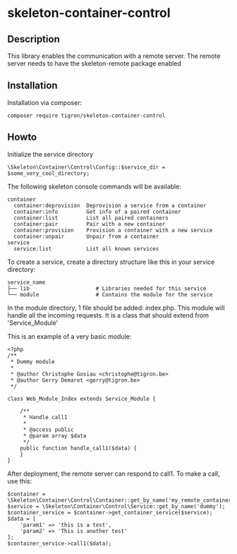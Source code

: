 # skeleton-container-control

## Description

This library enables the communication with a remote server. The remote server
needs to have the skeleton-remote package enabled

## Installation

Installation via composer:

    composer require tigron/skeleton-container-control

## Howto

Initialize the service directory

    \Skeleton\Container\Control\Config::$service_dir = $some_very_cool_directory;

The following skeleton console commands will be available:

    container
      container:deprovision  Deprovision a service from a container
      container:info         Get info of a paired container
      container:list         List all paired containers
      container:pair         Pair with a new container
      container:provision    Provision a container with a new service
      container:unpair       Unpair from a container
    service
      service:list           List all known services

To create a service, create a directory structure like this in your service
directory:

    service_name
    ├── lib 	                # Libraries needed for this service
    └── module                  # Contains the module for the service

In the module directory, 1 file should be added: index.php. This module will
handle all the incoming requests. It is a class that should extend from
'Service_Module'

This is an example of a very basic module:

    <?php
    /**
     * Dummy module
     *
     * @author Christophe Gosiau <christophe@tigron.be>
     * @author Gerry Demaret <gerry@tigron.be>
     */

    class Web_Module_Index extends Service_Module {

        /**
         * Handle call1
         *
         * @access public
         * @param array $data
         */
        public function handle_call1($data) {
        }
    }

After deployment, the remote server can respond to call1. To make a call, use
this:

    $container = \Skeleton\Container\Control\Container::get_by_name('my_remote_container');
    $service = \Skeleton\Container\Control\Service::get_by_name('dummy');
    $container_service = $container->get_container_service($service);
    $data = [
        'param1' => 'this is a test',
        'param2' => 'This is another test'
    ];
    $container_service->call1($data);
